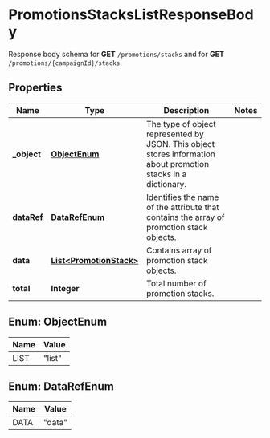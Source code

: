 

# PromotionsStacksListResponseBody

Response body schema for **GET** `/promotions/stacks` and for **GET** `/promotions/{campaignId}/stacks`.

## Properties

| Name | Type | Description | Notes |
|------------ | ------------- | ------------- | -------------|
|**_object** | [**ObjectEnum**](#ObjectEnum) | The type of object represented by JSON. This object stores information about promotion stacks in a dictionary. |  |
|**dataRef** | [**DataRefEnum**](#DataRefEnum) | Identifies the name of the attribute that contains the array of promotion stack objects. |  |
|**data** | [**List&lt;PromotionStack&gt;**](PromotionStack.md) | Contains array of promotion stack objects. |  |
|**total** | **Integer** | Total number of promotion stacks. |  |



## Enum: ObjectEnum

| Name | Value |
|---- | -----|
| LIST | &quot;list&quot; |



## Enum: DataRefEnum

| Name | Value |
|---- | -----|
| DATA | &quot;data&quot; |



